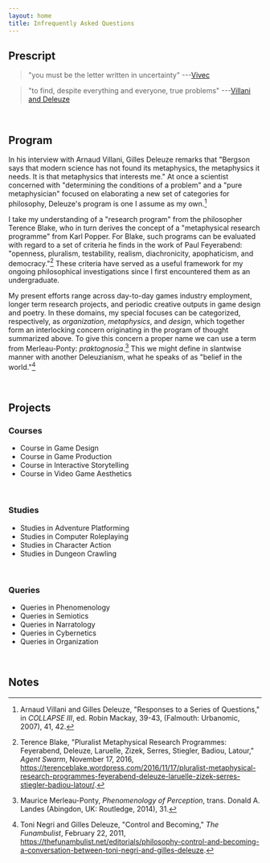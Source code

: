 ```yaml
---
layout: home
title: Infrequently Asked Questions
---
```


## Prescript

> "you must be the letter written in uncertainty" ---[Vivec](https://en.uesp.net/wiki/Morrowind:36_Lessons_of_Vivec,_Sermon_15)

> "to find, despite everything and everyone, true problems" ---[Villani and Deleuze](https://books.google.ca/books?id=uL9NEAAAQBAJ&pg=PA39)

<br>

## Program

In his interview with Arnaud Villani, Gilles Deleuze remarks that "Bergson says that modern science has not found its metaphysics, the metaphysics it needs. It is that metaphysics that interests me." At once a scientist concerned with "determining the conditions of a problem" and a "pure metaphysician" focused on elaborating a new set of categories for philosophy, Deleuze's program is one I assume as my own.[^1]

[^1]: Arnaud Villani and Gilles Deleuze, "Responses to a Series of Questions," in *COLLAPSE III*, ed. Robin Mackay, 39-43, (Falmouth: Urbanomic, 2007), 41, 42.

I take my understanding of a "research program" from the philosopher Terence Blake, who in turn derives the concept of a "metaphysical research programme" from Karl Popper. For Blake, such programs can be evaluated with regard to a set of criteria he finds in the work of Paul Feyerabend: "openness, pluralism, testability, realism, diachronicity, apophaticism, and democracy."[^2] These criteria have served as a useful framework for my ongoing philosophical investigations since I first encountered them as an undergraduate.

[^2]: Terence Blake, "Pluralist Metaphysical Research Programmes: Feyerabend, Deleuze, Laruelle, Zizek, Serres, Stiegler, Badiou, Latour," *Agent Swarm*, November 17, 2016, <https://terenceblake.wordpress.com/2016/11/17/pluralist-metaphysical-research-programmes-feyerabend-deleuze-laruelle-zizek-serres-stiegler-badiou-latour/>.

My present efforts range across day-to-day games industry employment, longer term research projects, and periodic creative outputs in game design and poetry. In these domains, my special focuses can be categorized, respectively, as *organization*, *metaphysics*, and *design*, which together form an interlocking concern originating in the program of thought summarized above. To give this concern a proper name we can use a term from Merleau-Ponty: *praktognosia*.[^3] This we might define in slantwise manner with another Deleuzianism, what he speaks of as "belief in the world."[^4]

[^3]: Maurice Merleau-Ponty, *Phenomenology of Perception*, trans. Donald A. Landes (Abingdon, UK: Routledge, 2014), 31.
[^4]: Toni Negri and Gilles Deleuze, "Control and Becoming," *The Funambulist*, February 22, 2011, <https://thefunambulist.net/editorials/philosophy-control-and-becoming-a-conversation-between-toni-negri-and-gilles-deleuze>.

<br>

## Projects

### Courses
* Course in Game Design
* Course in Game Production
* Course in Interactive Storytelling
* Course in Video Game Aesthetics

<br>

### Studies
* Studies in Adventure Platforming
* Studies in Computer Roleplaying
* Studies in Character Action
* Studies in Dungeon Crawling

<br>

### Queries
* Queries in Phenomenology
* Queries in Semiotics
* Queries in Narratology
* Queries in Cybernetics
* Queries in Organization

<br>

## Notes
